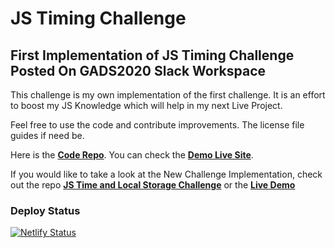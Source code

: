 # JS Timing Challenge

## First Implementation of JS Timing Challenge Posted On GADS2020 Slack Workspace

This challenge is my own implementation of the first challenge. It is an effort to boost my JS Knowledge which will help in my next Live Project.

Feel free to use the code and contribute improvements. The license file guides if need be.

Here is the **[Code Repo](https://github.com/Festusali/JsTimeChallenge.git "JavaScript Time Show Challenge Repo")**. You can check the **[Demo Live Site](https://jstiming.netlify.app/ "JavaScript Timing Challenge")**.

If you would like to take a look at the New Challenge Implementation, check out the repo **[JS Time and Local Storage Challenge](http://github.com/Festusali/JSLOcalStorage.git "New JavaScript Timing and Local Storage Challenge")** or the **[Live Demo](https://jslocalstorage.netlify.app/ "New JavaScript Timing and Local Storage Challenge Demo Site")**

### Deploy Status
[![Netlify Status](https://api.netlify.com/api/v1/badges/7b14fafc-128c-4dc7-b826-08b339be643e/deploy-status)](https://app.netlify.com/sites/jstiming/deploys)
